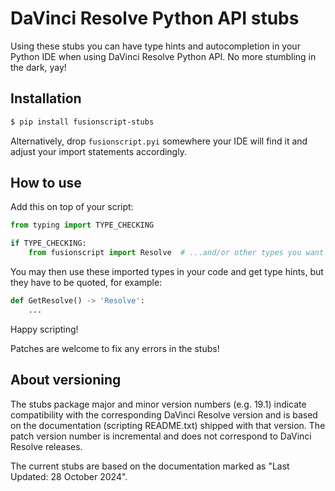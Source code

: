 DaVinci Resolve Python API stubs
================================

Using these stubs you can have type hints and autocompletion in your Python IDE
when using DaVinci Resolve Python API. No more stumbling in the dark, yay!

Installation
------------

```sh
$ pip install fusionscript-stubs
```

Alternatively, drop `fusionscript.pyi` somewhere your IDE will find it and adjust
your import statements accordingly.

How to use
----------

Add this on top of your script:

```python
from typing import TYPE_CHECKING

if TYPE_CHECKING:
    from fusionscript import Resolve  # ...and/or other types you want
```

You may then use these imported types in your code and get type hints, but they have 
to be quoted, for example:

```python
def GetResolve() -> 'Resolve':
    ...
```

Happy scripting!

Patches are welcome to fix any errors in the stubs!

About versioning
----------------

The stubs package major and minor version numbers (e.g. 19.1) indicate compatibility
with the corresponding DaVinci Resolve version and is based on the documentation 
(scripting README.txt) shipped with that version. The patch version number is incremental
and does not correspond to DaVinci Resolve releases.

The current stubs are based on the documentation marked as "Last Updated: 28 October 2024".
